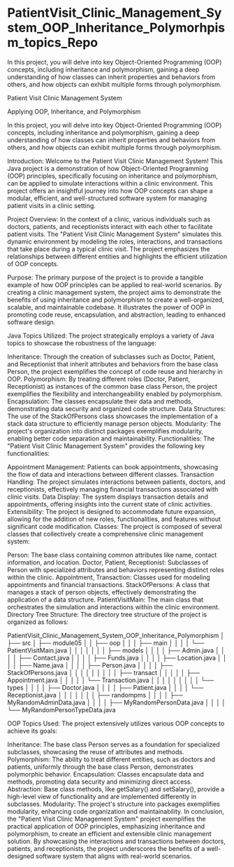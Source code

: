 # PatientVisit_Clinic_Management_System_OOP_Inheritance_Polymorhpism_topics_Repo
 In this project, you will delve into key Object-Oriented Programming (OOP) concepts, including inheritance and polymorphism, gaining a deep understanding of how classes can inherit properties and behaviors from others, and how objects can exhibit multiple forms through polymorphism. 



Patient Visit Clinic Management System

Applying OOP, Inheritance, and Polymorphism

 In this project, you will delve into key Object-Oriented Programming (OOP) concepts, including inheritance and polymorphism, gaining a deep understanding of how classes can inherit properties and behaviors from others, and how objects can exhibit multiple forms through polymorphism. 

Introduction:
Welcome to the Patient Visit Clinic Management System! This Java project is a demonstration of how Object-Oriented Programming (OOP) principles, specifically focusing on inheritance and polymorphism, can be applied to simulate interactions within a clinic environment. This project offers an insightful journey into how OOP concepts can shape a modular, efficient, and well-structured software system for managing patient visits in a clinic setting.
 

Project Overview:
In the context of a clinic, various individuals such as doctors, patients, and receptionists interact with each other to facilitate patient visits. The "Patient Visit Clinic Management System" simulates this dynamic environment by modeling the roles, interactions, and transactions that take place during a typical clinic visit. The project emphasizes the relationships between different entities and highlights the efficient utilization of OOP concepts.

Purpose:
The primary purpose of the project is to provide a tangible example of how OOP principles can be applied to real-world scenarios. By creating a clinic management system, the project aims to demonstrate the benefits of using inheritance and polymorphism to create a well-organized, scalable, and maintainable codebase. It illustrates the power of OOP in promoting code reuse, encapsulation, and abstraction, leading to enhanced software design.

Java Topics Utilized:
The project strategically employs a variety of Java topics to showcase the robustness of the language:

Inheritance: Through the creation of subclasses such as Doctor, Patient, and Receptionist that inherit attributes and behaviors from the base class Person, the project exemplifies the concept of code reuse and hierarchy in OOP.
Polymorphism: By treating different roles (Doctor, Patient, Receptionist) as instances of the common base class Person, the project exemplifies the flexibility and interchangeability enabled by polymorphism.
Encapsulation: The classes encapsulate their data and methods, demonstrating data security and organized code structure.
Data Structures: The use of the StackOfPersons class showcases the implementation of a stack data structure to efficiently manage person objects.
Modularity: The project's organization into distinct packages exemplifies modularity, enabling better code separation and maintainability.
Functionalities:
The "Patient Visit Clinic Management System" provides the following key functionalities:

Appointment Management: Patients can book appointments, showcasing the flow of data and interactions between different classes.
Transaction Handling: The project simulates interactions between patients, doctors, and receptionists, effectively managing financial transactions associated with clinic visits.
Data Display: The system displays transaction details and appointments, offering insights into the current state of clinic activities.
Extensibility: The project is designed to accommodate future expansion, allowing for the addition of new roles, functionalities, and features without significant code modification.
Classes:
The project is composed of several classes that collectively create a comprehensive clinic management system:

Person: The base class containing common attributes like name, contact information, and location.
Doctor, Patient, Receptionist: Subclasses of Person with specialized attributes and behaviors representing distinct roles within the clinic.
Appointment, Transaction: Classes used for modeling appointments and financial transactions.
StackOfPersons: A class that manages a stack of person objects, effectively demonstrating the application of a data structure.
PatientVisitMain: The main class that orchestrates the simulation and interactions within the clinic environment.
Directory Tree Structure:
The directory tree structure of the project is organized as follows:

 
PatientVisit_Clinic_Management_System_OOP_Inheritance_Polymorphism
│
├── src
│   ├── module05
│   │   ├── oop
│   │   │   ├── main
│   │   │   │   └── PatientVisitMain.java
│   │   │   │
│   │   │   ├── models
│   │   │   │   ├── Admin.java
│   │   │   │   ├── Contact.java
│   │   │   │   ├── Funds.java
│   │   │   │   ├── Location.java
│   │   │   │   ├── Name.java
│   │   │   │   ├── Person.java
│   │   │   │   ├── StackOfPersons.java
│   │   │   │   │
│   │   │   │   ├── transact
│   │   │   │   │   ├── Appointment.java
│   │   │   │   │   └── Transaction.java
│   │   │   │   │
│   │   │   │   └── types
│   │   │   │       ├── Doctor.java
│   │   │   │       ├── Patient.java
│   │   │   │       └── Receptionist.java
│   │   │   │
│   │   │   ├── randompms
│   │   │   │   ├── MyRandomAdminData.java
│   │   │   │   ├── MyRandomPersonData.java
│   │   │   │   └── MyRandomPersonTypeData.java



OOP Topics Used:
The project extensively utilizes various OOP concepts to achieve its goals:

Inheritance: The base class Person serves as a foundation for specialized subclasses, showcasing the reuse of attributes and methods.
Polymorphism: The ability to treat different entities, such as doctors and patients, uniformly through the base class Person, demonstrates polymorphic behavior.
Encapsulation: Classes encapsulate data and methods, promoting data security and minimizing direct access.
Abstraction: Base class methods, like getSalary() and setSalary(), provide a high-level view of functionality and are implemented differently in subclasses.
Modularity: The project's structure into packages exemplifies modularity, enhancing code organization and maintainability.
In conclusion, the "Patient Visit Clinic Management System" project exemplifies the practical application of OOP principles, emphasizing inheritance and polymorphism, to create an efficient and extensible clinic management solution. By showcasing the interactions and transactions between doctors, patients, and receptionists, the project underscores the benefits of a well-designed software system that aligns with real-world scenarios.
